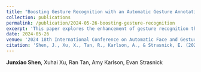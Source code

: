```yaml
---
title: "Boosting Gesture Recognition with an Automatic Gesture Annotation Framework"
collection: publications
permalink: /publication/2024-05-26-boosting-gesture-recognition
excerpt: 'This paper explores the enhancement of gesture recognition through an automatic gesture annotation framework, presenting advancements and methodologies applicable in various recognition systems.'
date: 2024-05-26
venue: '2024 18th International Conference on Automatic Face and Gesture Recognition (FG)'
citation: 'Shen, J., Xu, X., Tan, R., Karlson, A., & Strasnick, E. (2024, May). Boosting Gesture Recognition with an Automatic Gesture Annotation Framework. In 2024 18th International Conference on Automatic Face and Gesture Recognition.'
---
```

**Junxiao Shen**, Xuhai Xu, Ran Tan, Amy Karlson, Evan Strasnick

